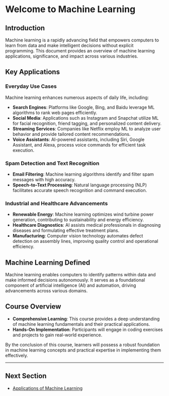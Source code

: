 # Welcome to Machine Learning

## Introduction
Machine learning is a rapidly advancing field that empowers computers to learn from data and make intelligent decisions without explicit programming. This document provides an overview of machine learning applications, significance, and impact across various industries.

## Key Applications

### Everyday Use Cases
Machine learning enhances numerous aspects of daily life, including:
- **Search Engines**: Platforms like Google, Bing, and Baidu leverage ML algorithms to rank web pages efficiently.
- **Social Media**: Applications such as Instagram and Snapchat utilize ML for facial recognition, friend tagging, and personalized content delivery.
- **Streaming Services**: Companies like Netflix employ ML to analyze user behavior and provide tailored content recommendations.
- **Voice Assistants**: AI-powered assistants, including Siri, Google Assistant, and Alexa, process voice commands for efficient task execution.

### Spam Detection and Text Recognition
- **Email Filtering**: Machine learning algorithms identify and filter spam messages with high accuracy.
- **Speech-to-Text Processing**: Natural language processing (NLP) facilitates accurate speech recognition and command execution.

### Industrial and Healthcare Advancements
- **Renewable Energy**: Machine learning optimizes wind turbine power generation, contributing to sustainability and energy efficiency.
- **Healthcare Diagnostics**: AI assists medical professionals in diagnosing diseases and formulating effective treatment plans.
- **Manufacturing**: Computer vision technology automates defect detection on assembly lines, improving quality control and operational efficiency.

## Machine Learning Defined
Machine learning enables computers to identify patterns within data and make informed decisions autonomously. It serves as a foundational component of artificial intelligence (AI) and automation, driving advancements across various domains.

## Course Overview
- **Comprehensive Learning**: This course provides a deep understanding of machine learning fundamentals and their practical applications.
- **Hands-On Implementation**: Participants will engage in coding exercises and projects to gain real-world experience.

By the conclusion of this course, learners will possess a robust foundation in machine learning concepts and practical expertise in implementing them effectively.

---
## Next Section
- [Applications of Machine Learning](Applications_of_Machine_Learning.md)
